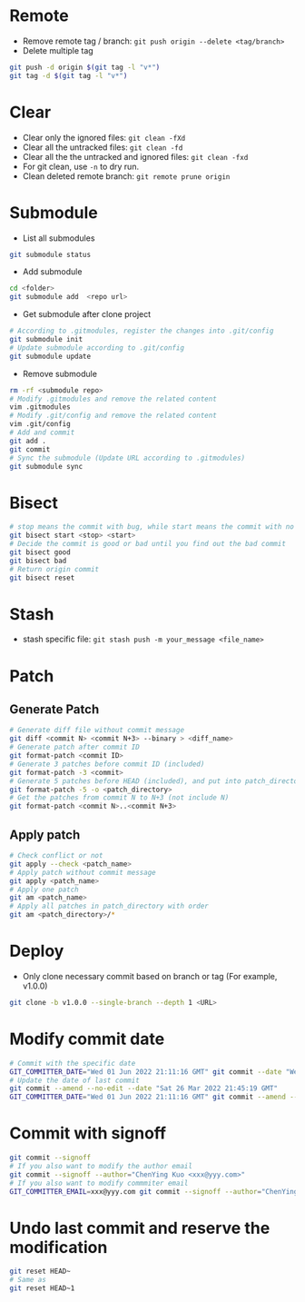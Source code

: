 # Remote

* Remove remote tag / branch: `git push origin --delete <tag/branch>`
* Delete multiple tag
```bash
git push -d origin $(git tag -l "v*")
git tag -d $(git tag -l "v*")
```

# Clear
* Clear only the ignored files: `git clean -fXd`
* Clear all the untracked files: `git clean -fd`
* Clear all the the untracked and ignored files: `git clean -fxd`
* For git clean, use `-n` to dry run.
* Clean deleted remote branch: `git remote prune origin`

# Submodule
* List all submodules
```bash
git submodule status
```
* Add submodule
```bash
cd <folder>
git submodule add  <repo url>
```
* Get submodule after clone project
```bash
# According to .gitmodules, register the changes into .git/config
git submodule init
# Update submodule according to .git/config
git submodule update
```
* Remove submodule
```bash
rm -rf <submodule repo>
# Modify .gitmodules and remove the related content
vim .gitmodules
# Modify .git/config and remove the related content
vim .git/config
# Add and commit
git add .
git commit 
# Sync the submodule (Update URL according to .gitmodules)
git submodule sync
```

# Bisect
```bash
# stop means the commit with bug, while start means the commit with no bug
git bisect start <stop> <start>
# Decide the commit is good or bad until you find out the bad commit
git bisect good
git bisect bad
# Return origin commit
git bisect reset
```

# Stash
* stash specific file: `git stash push -m your_message <file_name>`

# Patch
## Generate Patch
```bash
# Generate diff file without commit message
git diff <commit N> <commit N+3> --binary > <diff_name>
# Generate patch after commit ID
git format-patch <commit ID>
# Generate 3 patches before commit ID (included)
git format-patch -3 <commit>
# Generate 5 patches before HEAD (included), and put into patch_directory
git format-patch -5 -o <patch_directory>
# Get the patches from commit N to N+3 (not include N)
git format-patch <commit N>..<commit N+3>
```

## Apply patch
```bash
# Check conflict or not
git apply --check <patch_name>
# Apply patch without commit message
git apply <patch_name>
# Apply one patch
git am <patch_name>
# Apply all patches in patch_directory with order
git am <patch_directory>/*
```

# Deploy
* Only clone necessary commit based on branch or tag (For example, v1.0.0)
```bash
git clone -b v1.0.0 --single-branch --depth 1 <URL>
```

# Modify commit date

```bash
# Commit with the specific date
GIT_COMMITTER_DATE="Wed 01 Jun 2022 21:11:16 GMT" git commit --date "Wed 01 Jun 2022 21:11:16 GMT"
# Update the date of last commit
git commit --amend --no-edit --date "Sat 26 Mar 2022 21:45:19 GMT"
GIT_COMMITTER_DATE="Wed 01 Jun 2022 21:11:16 GMT" git commit --amend --no-edit --date "Wed 01 Jun 2022 21:11:16 GMT"
```

# Commit with signoff

```bash
git commit --signoff
# If you also want to modify the author email
git commit --signoff --author="ChenYing Kuo <xxx@yyy.com>"
# If you also want to modify commmiter email
GIT_COMMITTER_EMAIL=xxx@yyy.com git commit --signoff --author="ChenYing Kuo <xxx@yyy.com>"
```

# Undo last commit and reserve the modification

```bash
git reset HEAD~
# Same as
git reset HEAD~1
```
